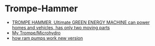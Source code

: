 # Trompe-Hammer
- [TROMPE HAMMER, Ultimate GREEN ENERGY MACHINE can power homes and vehicles, has only two moving parts](https://youtu.be/9kImupEUZ0U)
- [My Trompe/Microhydro](https://youtu.be/gy4jhhneY8k)
- [how ram pumps work new version](https://youtu.be/6koHqPM_zxg)
